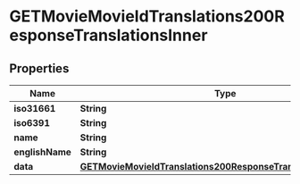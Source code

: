 

# GETMovieMovieIdTranslations200ResponseTranslationsInner


## Properties

| Name | Type | Description | Notes |
|------------ | ------------- | ------------- | -------------|
|**iso31661** | **String** |  |  [optional] |
|**iso6391** | **String** |  |  [optional] |
|**name** | **String** |  |  [optional] |
|**englishName** | **String** |  |  [optional] |
|**data** | [**GETMovieMovieIdTranslations200ResponseTranslationsInnerData**](GETMovieMovieIdTranslations200ResponseTranslationsInnerData.md) |  |  [optional] |



